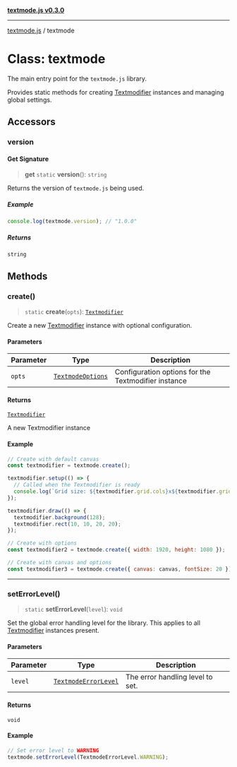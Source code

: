 [**textmode.js v0.3.0**](../README.md)

***

[textmode.js](../README.md) / textmode

# Class: textmode

The main entry point for the `textmode.js` library.

Provides static methods for creating [Textmodifier](Textmodifier.md) instances and managing global settings.

## Accessors

### version

#### Get Signature

> **get** `static` **version**(): `string`

Returns the version of `textmode.js` being used.

##### Example

```javascript
console.log(textmode.version); // "1.0.0"
```

##### Returns

`string`

## Methods

### create()

> `static` **create**(`opts`): [`Textmodifier`](Textmodifier.md)

Create a new [Textmodifier](Textmodifier.md) instance with optional configuration.

#### Parameters

| Parameter | Type | Description |
| ------ | ------ | ------ |
| `opts` | [`TextmodeOptions`](../type-aliases/TextmodeOptions.md) | Configuration options for the Textmodifier instance |

#### Returns

[`Textmodifier`](Textmodifier.md)

A new Textmodifier instance

#### Example

```javascript
// Create with default canvas
const textmodifier = textmode.create();

textmodifier.setup(() => {
  // Called when the Textmodifier is ready
  console.log(`Grid size: ${textmodifier.grid.cols}x${textmodifier.grid.rows}`);
});

textmodifier.draw(() => {
  textmodifier.background(128);
  textmodifier.rect(10, 10, 20, 20);
});

// Create with options
const textmodifier2 = textmode.create({ width: 1920, height: 1080 });

// Create with canvas and options
const textmodifier3 = textmode.create({ canvas: canvas, fontSize: 20 });
```

***

### setErrorLevel()

> `static` **setErrorLevel**(`level`): `void`

Set the global error handling level for the library. This applies to all [Textmodifier](Textmodifier.md) instances present.

#### Parameters

| Parameter | Type | Description |
| ------ | ------ | ------ |
| `level` | [`TextmodeErrorLevel`](../enumerations/TextmodeErrorLevel.md) | The error handling level to set. |

#### Returns

`void`

#### Example

```javascript
// Set error level to WARNING
textmode.setErrorLevel(TextmodeErrorLevel.WARNING);
```
